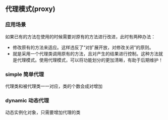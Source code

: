 ## 代理模式(proxy)

### 应用场景
如果已有的方法在使用的时候需要对原有的方法进行改进，此时有两种办法：
* 修改原有的方法来适应。这样违反了“对扩展开放，对修改关闭”的原则。
* 就是采用一个代理类调用原有的方法，且对产生的结果进行控制。这种方法就是代理模式。使用代理模式，可以将功能划分的更加清晰，有助于后期维护！

### simple 简单代理
代理类和被代理类一一对应，类的个数会成对增加

### dynamic 动态代理
动态实例化对象，只需要增加代理的类